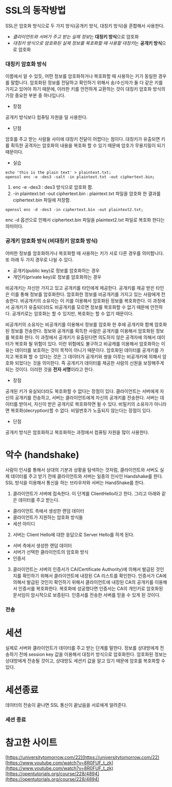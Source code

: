 # SSL의 동작방법

SSL은 암호화 방식으로 두 가지 방식(공개키 방식, 대칭키 방식)을 혼합해서 사용한다. 

- *클라이언트와 서버가 주고 받는 실제 정보*는 **대칭키 방식**으로 암호화 
- *대칭키 방식으로 암호화된 실제 정보를 복호화할 때 사용할 대칭키*는 **공개키 방식**으로 암호화

### 대칭키 암호화 방식

이름에서 알 수 있듯, 어떤 정보를 암호화하거나 복호화할 때 사용하는 키가 동일한 경우를 말합니다. 암호화된 정보를 전달하고 확인하기 위해서 송/수신자가 둘 다 같은 키를 가지고 있어야 하기 때문에, 이러한 키를 안전하게 교환하는 것이 대칭키 암호화 방식의 가장 중요한 부분 중 하나입니다. 

- 장점

공개키 방식보다 컴퓨팅 자원을 덜 사용한다. 

- 단점

암호를 주고 받는 사람들 사이에 대칭키 전달이 어렵다는 점이다. 대칭키가 유출되면 키를 획득한 공격자는 암호화의 내용을 복호화 할 수 있기 때문에 암호가 무용지밀이 되기 때문이다. 

- 실습

```shell
echo 'this is the plain text' > plaintext.txt;
openssl enc -e -des3 -salt -in plaintext.txt -out ciphertext.bin;
```

1. enc -e -des3 : des3 방식으로 암호화 함. 
2. -in plaintext.txt -out ciphertext.bin : plaintext.txt 파일을 암호화 한 결과를 ciphertext.bin 파일에 저장함. 

```shell
openssl enc -d -des3 -in ciphertext.bin -out plaintext2.txt;
```

enc -d 옵션으로 인해서 ciphertext.bin 파일을 plaintext2.txt 파일로 복호화 한다는 의미이다.

### 공개키 암호화 방식 (비대칭키 암호화 방식)

어떠한 정보를 암호화하거나 복호화할 때 사용하는 키가 서로 다른 경우를 의미합니다. 또 아래 두 가지 경우로 나뉠 수 있다. 

- 공개키(public key)로 정보를 암호화하는 경우 
- 개인키(private key)로 정보를 암호화하는 경우 

비공개키는 자신만 가지고 있고 공개키를 타인에게 제공한다. 공개키를 제공 받은 타인은 이를 통해 정보를 암호화한다. 암호화한 정보를 비공개키를 가지고 있는 사람에게 전송한다. 비공개키의 소유자는 이 키를 이용해서 암호화된 정보를 복호화한다. 이 과정에서 공개키가 유출되더라도 비공개키를 모르면 정보를 복호화할  수 없기 때문에 안전하다. 공개키로는 암호화는 할 수 있지만, 복호화는 할 수 없기 때문이다.

비공개키의 소유자는 비공개키를 이용해서 정보를 암호화 한 후에 공개키와 함께 암호화된 정보를 전송한다. 정보와 공개키를 획득한 사람은 공개키를 이용해서 암호화된 정보를 복호화 한다. 이 과정에서 공개키가 유출된다면 의도하지 않은 공격자에 의해서 데이터가 복호화 될 위험이 있다. 이런 위험에도 불구하고 비공캐를 이용해서 암호화하는 이유는 데이터를 보호하는 것이 목적이 아니기 때문이다. 암호화된 데이터를 공개키를 가지고 복호화 할 수 있다는 것은 그 데이터가 공개키와 쌍을 이루는 비공개키에 의해서 암호화 되었다는 것을 의미한다. 즉 공개키가 데이터를 제공한 사람의 신원을 보장해주게 되는 것이다. 이러한 것을 **전자 서명**이라고 한다. 

- 장점

공개된 키가 유실되더라도 복호화할 수 없다는 장점이 있다. 
클라이언트는 서버에게 자신의 공개키를 전송하고, 서버는 클라이언트에게 자신의 공개키를 전송한다. 
서버는 데이터를 받아서, 자신이 받은 공개키로 복호화하면 될 수 있다. 비밀키의 소유자가 아니라면 복호화(decryption)할 수 없다. 
비밀번호가 노출되지 않는다는 장점이 있다. 

- 단점

공개키 방식은 암호화하고 복호화하는 과정에서 컴퓨팅 자원을 많이 사용한다. 

# 악수 (handshake)

사람이 인사를 통해서 상대의 기분과 상황을 탐색하는 것처럼, 클라이언트와 서버도 실제 데이터를 주고 받기 전에 클라이언트와 서버는 일종의 인사인 Handshake를 한다. 
SSL 방식을 이용해서 통신을 하는 브라우저와 서버는 HandShake를 한다. 

1. 클라이언트가 서버에 접속한다. 이 단계를 ClientHello라고 한다. 그리고 아래와 같은 데이터를 주고 받는다.
  - 클라이언트 측에서 생성한 랜덤 데이터
  - 클라이언트가 지원하는 암호화 방식들  
  - 세션 아이디 
2. 서버는 Client Hello에 대한 응답으로 Server Hello를 하게 된다. 
  - 서버 측에서 생성한 랜덤 데이터
  - 서버가 선택한 클라이언트의 암호화 방식
  - 인증서 
3. 클라이언트는 서버의 인증서가 CA(Certificate Authority)에 의해서 발급된 것인지를 확인하기 위해서 클라이언트에 내장된 CA 리스트를 확인한다. 인증서가 CA에 의해서 발급된 것인지 확인하기 위해서 클라이언트에 내장된 CA의 공개키를 이용해서 인증서를 복호화한다. 복호화에 성공했다면 인증서는 CA의 개인키로 암호화된 문서임이 암시적으로 보증된다. 인증서를 전송한 서버를 믿을 수 있게 된 것이다. 

### 전송 



# 세션

실제로 서버와 클라이언트가 데이터를 주고 받는 단계를 말한다. 정보를 상대방에게 전송하기 전에 session key 값을 이용해서 대칭키 방식으로 암호화한다. 암호화된 정보는 상대방에게 전송될 것이고, 상대방도 세션키 값을 알고 있기 때문에 암호를 복호화할 수 있다. 

# 세션종료

데이터의 전송이 끝나면 SSL 통신이 끝났음을 서로에게 알려준다. 

### 세션 종료 


# 참고한 사이트

[https://universitytomorrow.com/22](https://universitytomorrow.com/22)
[https://www.youtube.com/watch?v=8R0FUF_t_zk](https://www.youtube.com/watch?v=8R0FUF_t_zk)
[https://opentutorials.org/course/228/4894](https://opentutorials.org/course/228/4894)